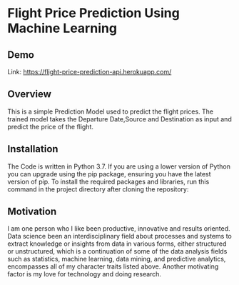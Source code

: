 
# Flight Price Prediction Using Machine Learning 




## Demo

Link: https://flight-price-prediction-api.herokuapp.com/


## Overview
This is a simple Prediction Model used to predict the flight prices. The trained model takes the Departure Date,Source and Destination as input and predict the price of the flight.
## Installation

The Code is written in Python 3.7. If you are using a lower version of Python you can upgrade using the pip package, ensuring you have the latest version of pip. To install the required packages and libraries, run this command in the project directory after cloning the repository:
    
## Motivation

I am one person who I like been productive, innovative and results oriented. Data science been an interdisciplinary field about processes and systems to extract knowledge or insights from data in various forms, either structured or unstructured, which is a continuation of some of the data analysis fields such as statistics, machine learning, data mining, and predictive analytics, encompasses all of my character traits listed above. Another motivating factor is my love for technology and doing research. 